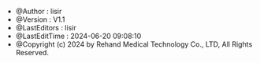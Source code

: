  * @Author       : lisir
 * @Version      : V1.1
 * @LastEditors  : lisir
 * @LastEditTime : 2024-06-20 09:08:10
 * @Copyright (c) 2024 by Rehand Medical Technology Co., LTD, All Rights Reserved. 
